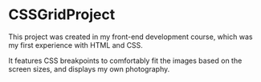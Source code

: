 # CSSGridProject

This project was created in my front-end development course, which was my first experience with HTML and CSS.

It features CSS breakpoints to comfortably fit the images based on the screen sizes, and displays my own photography.
